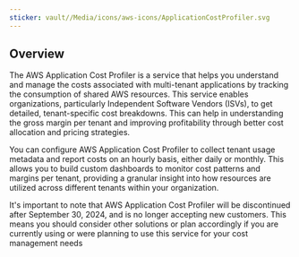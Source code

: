 ```yaml
---
sticker: vault//Media/icons/aws-icons/ApplicationCostProfiler.svg
---
```

## Overview
The AWS Application Cost Profiler is a service that helps you understand and manage the costs associated with multi-tenant applications by tracking the consumption of shared AWS resources. This service enables organizations, particularly Independent Software Vendors (ISVs), to get detailed, tenant-specific cost breakdowns. This can help in understanding the gross margin per tenant and improving profitability through better cost allocation and pricing strategies.

You can configure AWS Application Cost Profiler to collect tenant usage metadata and report costs on an hourly basis, either daily or monthly. This allows you to build custom dashboards to monitor cost patterns and margins per tenant, providing a granular insight into how resources are utilized across different tenants within your organization.

It's important to note that AWS Application Cost Profiler will be discontinued after September 30, 2024, and is no longer accepting new customers. This means you should consider other solutions or plan accordingly if you are currently using or were planning to use this service for your cost management needs​